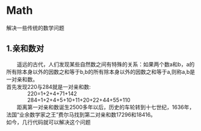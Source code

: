 # Math
解决一些传统的数学问题
## 1.亲和数对
&emsp;&emsp;遥远的古代，人们发现某些自然数之间有特殊的关系：如果两个数a和b，a的所有除本身以外的因数之和等于b,b的所有除本身以外的因数之和等于a,则称a,b是一对亲和数。<br>首先发现220与284就是一对亲和数:<br>
&emsp;&emsp;&emsp;&emsp;220=1+2+4+71+142<br>
&emsp;&emsp;&emsp;&emsp;284=1+2+4+5+10+11+20+22+44+55+110<br>
&emsp;&emsp;距离第一对亲和数诞生2500多年以后，历史的车轮转到十七世纪，1636年，法国“业余数学家之王”费尔马找到第二对亲和数17296和18416。<br>
如今，几行代码就可以解决这个问题<br>
